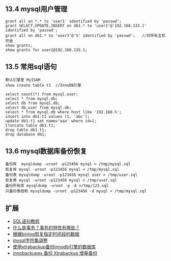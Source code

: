## 13.4 mysql用户管理

```
grant all on *.* to 'user1' identified by 'passwd';
grant SELECT,UPDATE,INSERT on db1.* to 'user2'@'192.168.133.1' identified by 'passwd';
grant all on db1.* to 'user3'@'%' identified by 'passwd';   //对所有主机开放
show grants;
show grants for user2@192.168.133.1;
```

## 13.5 常用sql语句

```
默认引擎室 MyISAM
show create table t1  //InnoDB引擎

select count(*) from mysql.user;
select * from mysql.db;
select db from mysql.db;
select db,user from mysql.db;
select * from mysql.db where host like '192.168.%';
insert into db1.t1 values (1, 'abc');
update db1.t1 set name='aaa' where id=1;
truncate table db1.t1;
drop table db1.t1;
drop database db1;
```

## 13.6 mysql数据库备份恢复

```
备份库  mysqldump -uroot -p123456 mysql > /tmp/mysql.sql
恢复库 mysql -uroot -p123456 mysql < /tmp/mysql.sql
备份表 mysqldump -uroot -p123456 mysql user > /tmp/user.sql
恢复表 mysql -uroot -p123456 mysql < /tmp/user.sql
备份所有库 mysqldump -uroot -p -A >/tmp/123.sql
只备份表结构 mysqldump -uroot -p123456 -d mysql > /tmp/mysql.sql
```

## 扩展

* [SQL语句教程](http://blog.51cto.com/zt/206)   
* [什么是事务？事务的特性有哪些？](http://blog.csdn.net/yenange/article/details/7556094)  
* [根据binlog恢复指定时间段的数据](http://www.centoscn.com/mysql/2015/0204/4630.html)   
* [mysql字符集调整](http://xjsunjie.blog.51cto.com/999372/1355013)  
* [使用xtrabackup备份innodb引擎的数据库](http://www.aminglinux.com/bbs/thread-956-1-1.html)  
* [innobackupex 备份 Xtrabackup 增量备份](http://www.aminglinux.com/bbs/thread-1012-1-1.html) 